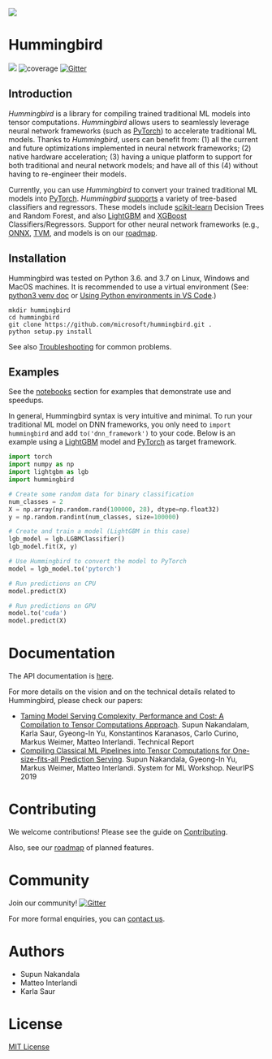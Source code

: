 [![](https://i.imgur.com/0pp9lMS.png?1)](https://github.com/microsoft/hummingbird/)

# Hummingbird

![](https://github.com/microsoft/hummingbird/workflows/Python%20application/badge.svg?branch=develop)
![coverage](https://codecov.io/gh/microsoft/hummingbird/branch/master/graph/badge.svg)
[![Gitter](https://badges.gitter.im/hummingbird-ml/community.svg)](https://gitter.im/hummingbird-ml/community?utm_source=badge&utm_medium=badge&utm_campaign=pr-badge)

## Introduction
*Hummingbird* is a library for compiling trained traditional ML models into tensor computations. *Hummingbird* allows users to seamlessly leverage neural network frameworks (such as [PyTorch](https://pytorch.org/)) to accelerate traditional ML models. Thanks to *Hummingbird*, users can benefit from: (1) all the current and future optimizations implemented in neural network frameworks; (2) native hardware acceleration; (3) having a unique platform to support for both traditional and neural network models; and have all of this (4) without having to re-engineer their models.

Currently, you can use *Hummingbird* to convert your trained traditional ML models into [PyTorch](https://pytorch.org/). *Hummingbird* [supports](https://github.com/microsoft/hummingbird/wiki/Supported-Operators) a variety of tree-based classifiers and regressors.  These models include
[scikit-learn](https://scikit-learn.org/stable/) Decision Trees and Random Forest, and also [LightGBM](https://github.com/Microsoft/LightGBM) and [XGBoost](https://github.com/dmlc/xgboost) Classifiers/Regressors. Support for other neural network frameworks (e.g., [ONNX](https://onnx.ai/), [TVM](https://docs.tvm.ai/), and models is on our [roadmap](wiki/Roadmap-for-Upcoming-Features-and-Support).

## Installation

Hummingbird was tested on Python 3.6. and 3.7 on Linux, Windows and MacOS machines.  It is recommended to use a virtual environment (See: [python3 venv doc](https://docs.python.org/3/tutorial/venv.html) or [Using Python environments in VS Code](https://code.visualstudio.com/docs/python/environments).)
```
mkdir hummingbird
cd hummingbird
git clone https://github.com/microsoft/hummingbird.git .
python setup.py install
```



See also [Troubleshooting](TROUBLESHOOTING.md) for common problems.

## Examples

See the [notebooks](notebooks) section for examples that demonstrate use and speedups.

In general, Hummingbird syntax is very intuitive and minimal. To run your traditional ML model on DNN frameworks, you only need to `import hummingbird` and add `to('dnn_framework')` to your code. Below is an example using a [LightGBM](https://lightgbm.readthedocs.io/en/latest/) model and [PyTorch](https://pytorch.org/) as target framework.

```python
import torch
import numpy as np
import lightgbm as lgb
import hummingbird

# Create some random data for binary classification
num_classes = 2
X = np.array(np.random.rand(100000, 28), dtype=np.float32)
y = np.random.randint(num_classes, size=100000)

# Create and train a model (LightGBM in this case)
lgb_model = lgb.LGBMClassifier()
lgb_model.fit(X, y)

# Use Hummingbird to convert the model to PyTorch
model = lgb_model.to('pytorch')

# Run predictions on CPU
model.predict(X)

# Run predictions on GPU
model.to('cuda')
model.predict(X)
```

# Documentation

The API documentation is [here](https://microsoft.github.io/hummingbird/).

For more details on the vision and on the technical details related to Hummingbird, please check our papers:

* [Taming Model Serving Complexity, Performance and Cost: A Compilation to Tensor Computations Approach](https://scnakandala.github.io/papers/TR_2020_Hummingbird.pdf). Supun Nakandalam, Karla Saur, Gyeong-In Yu, Konstantinos Karanasos, Carlo Curino, Markus Weimer, Matteo Interlandi. Technical Report
* [Compiling Classical ML Pipelines into Tensor Computations for One-size-fits-all Prediction Serving](http://learningsys.org/neurips19/assets/papers/27_CameraReadySubmission_Hummingbird%20(5).pdf). Supun Nakandala, Gyeong-In Yu, Markus Weimer, Matteo Interlandi. System for ML Workshop. NeurIPS 2019

# Contributing

We welcome contributions! Please see the guide on [Contributing](CONTRIBUTING.md).

Also, see our [roadmap](https://github.com/microsoft/hummingbird/wiki/Roadmap-for-Upcoming-Features-and-Support) of planned features.

# Community

Join our community! [![Gitter](https://badges.gitter.im/hummingbird-ml/community.svg)](https://gitter.im/hummingbird-ml/community?utm_source=badge&utm_medium=badge&utm_campaign=pr-badge)

 For more formal enquiries, you can [contact us](mailto:hummingbird-dev@microsoft.com).

# Authors

* Supun Nakandala
* Matteo Interlandi
* Karla Saur

# License
[MIT License](LICENSE)
